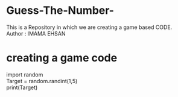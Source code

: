# Guess-The-Number-
This is a Repository in which we are creating a game based CODE.
<br>
Author : IMAMA EHSAN

# creating a game code

import random 
<br>
Target = random.randint(1,5)
<br>
print(Target)


